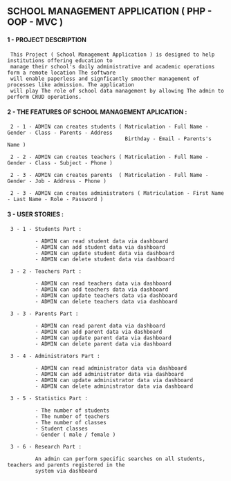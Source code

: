 ## SCHOOL MANAGEMENT APPLICATION ( PHP - OOP - MVC )

#### 1 - PROJECT DESCRIPTION

     This Project ( School Management Application ) is designed to help institutions offering education to
     manage their school's daily administrative and academic operations form a remote location The software
     will enable paperless and signficantly smoother management of processes like admission. The application
     will play The role of school data management by allowing The admin to perform CRUD operations.

#### 2 - THE FEATURES OF SCHOOL MANAGEMENT APLICATION :

     2 - 1 - ADMIN can creates students ( Matriculation - Full Name - Gender - Class - Parents - Address
                                          Birthday - Email - Parents's Name )

     2 - 2 - ADMIN can creates teachers ( Matriculation - Full Name - Gender - Class - Subject - Phone )

     2 - 3 - ADMIN can creates parents  ( Matriculation - Full Name - Gender - Job - Address - Phone )

     2 - 3 - ADMIN can creates administrators ( Matriculation - First Name - Last Name - Role - Password )

#### 3 - USER STORIES :

     3 - 1 - Students Part :

             - ADMIN can read student data via dashboard
             - ADMIN can add student data via dashboard
             - ADMIN can update student data via dashboard
             - ADMIN can delete student data via dashboard

     3 - 2 - Teachers Part :

             - ADMIN can read teachers data via dashboard
             - ADMIN can add teachers data via dashboard
             - ADMIN can update teachers data via dashboard
             - ADMIN can delete teachers data via dashboard

     3 - 3 - Parents Part :

             - ADMIN can read parent data via dashboard
             - ADMIN can add parent data via dashboard
             - ADMIN can update parent data via dashboard
             - ADMIN can delete parent data via dashboard

     3 - 4 - Administrators Part :

             - ADMIN can read administrator data via dashboard
             - ADMIN can add administrator data via dashboard
             - ADMIN can update administrator data via dashboard
             - ADMIN can delete administrator data via dashboard

     3 - 5 - Statistics Part :

             - The number of students
             - The number of teachers
             - The number of classes
             - Student classes
             - Gender ( male / female )

     3 - 6 - Research Part :

             An admin can perform specific searches on all students, teachers and parents registered in the
             system via dashboard
